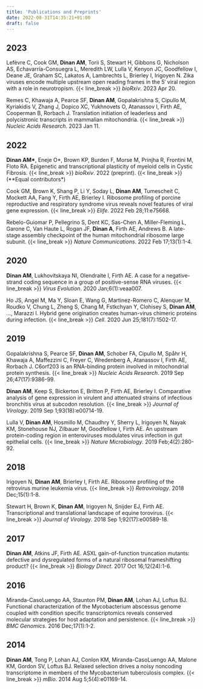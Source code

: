 ```yaml
---
title: 'Publications and Preprints'
date: 2022-08-31T14:35:21+01:00
draft: false
---
```


## 2023

Lefèvre C, Cook GM, **Dinan AM**, Torii S, Stewart H, Gibbons G, Nicholson AS, Echavarría-Consuegra L, Meredith LW, Lulla V, Kenyon JC, Goodfellow I, Deane JE, Graham SC, Lakatos A, Lambrechts L, Brierley I, Irigoyen N. Zika viruses encode multiple upstream open reading frames in the 5′ viral region with a role in neurotropism. {{< line_break >}}
_bioRxiv_. 2023 Apr 20.

Remes C, Khawaja A, Pearce SF, **Dinan AM**, Gopalakrishna S, Cipullo M, Kyriakidis V, Zhang J, Dopico XC, Yukhnovets O, Atanassov I, Firth AE, Cooperman B, Rorbach J. Translation initiation of leaderless and polycistronic transcripts in mammalian mitochondria. {{< line_break >}}
_Nucleic Acids Research_. 2023 Jan 11.

## 2022

**Dinan AM\***, Eneje O*, Brown KP, Burden F, Morse M, Prinjha R, Frontini M, Floto RA. Epigenetic and transcriptional plasticity of myeloid cells in Cystic Fibrosis. {{< line_break >}}
*bioRxiv*. 2022 (preprint). {{< line_break >}}
(*\*Equal contributors\*)

Cook GM, Brown K, Shang P, Li Y, Soday L, **Dinan AM**, Tumescheit C, Mockett AA, Fang Y, Firth AE, Brierley I. Ribosome profiling of porcine reproductive and respiratory syndrome virus reveals novel features of viral gene expression. {{< line_break >}}
_Elife_. 2022 Feb 28;11:e75668.

Rebelo-Guiomar P, Pellegrino S, Dent KC, Sas-Chen A, Miller-Fleming L, Garone C, Van Haute L, Rogan JF, **Dinan A**, Firth AE, Andrews B. A late-stage assembly checkpoint of the human mitochondrial ribosome large subunit. {{< line_break >}}
_Nature Communications_. 2022 Feb 17;13(1):1-4.

## 2020

**Dinan AM**, Lukhovitskaya NI, Olendraite I, Firth AE. A case for a negative-strand coding sequence in a group of positive-sense RNA viruses. {{< line_break >}}
_Virus Evolution_. 2020 Jan;6(1):veaa007.

Ho JS, Angel M, Ma Y, Sloan E, Wang G, Martinez-Romero C, Alenquer M, Roudko V, Chung L, Zheng S, Chang M, Fstkchyan Y, Clohisey S, **Dinan AM**, ..., Marazzi I. Hybrid gene origination creates human-virus chimeric proteins during infection. {{< line_break >}}
_Cell_. 2020 Jun 25;181(7):1502-17.

## 2019

Gopalakrishna S, Pearce SF, **Dinan AM**, Schober FA, Cipullo M, Spåhr H, Khawaja A, Maffezzini C, Freyer C, Wredenberg A, Atanassov I, Firth AE, Rorbach J. C6orf203 is an RNA-binding protein involved in mitochondrial protein synthesis. {{< line_break >}}
_Nucleic Acids Research_. 2019 Sep 26;47(17):9386-99.

**Dinan AM**, Keep S, Bickerton E, Britton P, Firth AE, Brierley I. Comparative analysis of gene expression in virulent and attenuated strains of infectious bronchitis virus at subcodon resolution. {{< line_break >}}
_Journal of Virology_. 2019 Sep 1;93(18):e00714-19.

Lulla V, **Dinan AM**, Hosmillo M, Chaudhry Y, Sherry L, Irigoyen N, Nayak KM, Stonehouse NJ, Zilbauer M, Goodfellow I, Firth AE. An upstream protein-coding region in enteroviruses modulates virus infection in gut epithelial cells. {{< line_break >}}
_Nature Microbiology_. 2019 Feb;4(2):280-92.

## 2018

Irigoyen N, **Dinan AM**, Brierley I, Firth AE. Ribosome profiling of the retrovirus murine leukemia virus. {{< line_break >}}
_Retrovirology_. 2018 Dec;15(1):1-8.

Stewart H, Brown K, **Dinan AM**, Irigoyen N, Snijder EJ, Firth AE. Transcriptional and translational landscape of equine torovirus. {{< line_break >}}
_Journal of Virology_. 2018 Sep 1;92(17):e00589-18.

## 2017

**Dinan AM**, Atkins JF, Firth AE. ASXL gain-of-function truncation mutants: defective and dysregulated forms of a natural ribosomal frameshifting product? {{< line_break >}}
_Biology Direct_. 2017 Oct 16;12(24):1-6.

## 2016

Miranda-CasoLuengo AA, Staunton PM, **Dinan AM**, Lohan AJ, Loftus BJ. Functional characterization of the Mycobacterium abscessus genome coupled with condition specific transcriptomics reveals conserved molecular strategies for host adaptation and persistence. {{< line_break >}}
_BMC Genomics_. 2016 Dec;17(1):1-2.

## 2014

**Dinan AM**, Tong P, Lohan AJ, Conlon KM, Miranda-CasoLuengo AA, Malone KM, Gordon SV, Loftus BJ. Relaxed selection drives a noisy noncoding transcriptome in members of the Mycobacterium tuberculosis complex. {{< line_break >}}
_mBio_. 2014 Aug 5;5(4):e01169-14.
